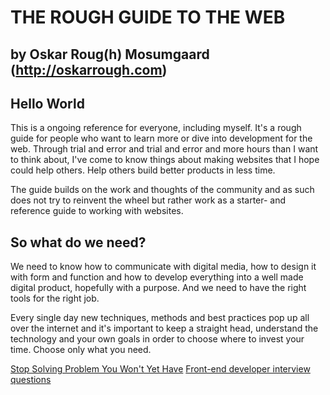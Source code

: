 # THE ROUGH GUIDE TO THE WEB
## by Oskar Roug(h) Mosumgaard (http://oskarrough.com)

## Hello World
This is a ongoing reference for everyone, including myself. It's a rough guide for people who want to learn more or dive into development for the web. Through trial and error and trial and error and more hours than I want to think about, I've come to know things about making websites that I hope could help others. Help others build better products in less time.

The guide builds on the work and thoughts of the community and as such does not try to reinvent the wheel but rather work as a starter- and reference guide to working with websites.

## So what do we need?
We need to know how to communicate with digital media, how to design it with form and function and how to develop everything into a well made digital product, hopefully with a purpose. And we need to have the right tools for the right job.

Every single day new techniques, methods and best practices pop up all over the internet and it's important to keep a straight head, understand the technology and your own goals in order to choose where to invest your time. Choose only what you need.

[Stop Solving Problem You Won't Yet Have](http://www.rachelandrew.co.uk/archives/2012/03/21/stop-solving-problems-you-dont-yet-have/)
[Front-end developer interview questions](https://github.com/darcyclarke/Front-end-Developer-Interview-Questions)
